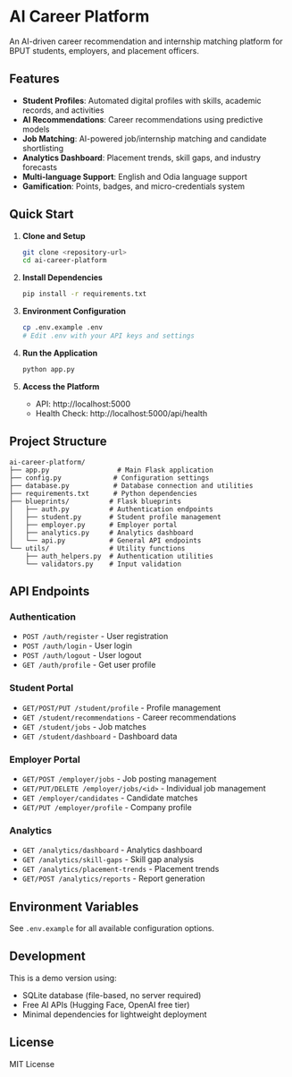 # AI Career Platform

An AI-driven career recommendation and internship matching platform for BPUT students, employers, and placement officers.

## Features

- **Student Profiles**: Automated digital profiles with skills, academic records, and activities
- **AI Recommendations**: Career recommendations using predictive models
- **Job Matching**: AI-powered job/internship matching and candidate shortlisting
- **Analytics Dashboard**: Placement trends, skill gaps, and industry forecasts
- **Multi-language Support**: English and Odia language support
- **Gamification**: Points, badges, and micro-credentials system

## Quick Start

1. **Clone and Setup**
   ```bash
   git clone <repository-url>
   cd ai-career-platform
   ```

2. **Install Dependencies**
   ```bash
   pip install -r requirements.txt
   ```

3. **Environment Configuration**
   ```bash
   cp .env.example .env
   # Edit .env with your API keys and settings
   ```

4. **Run the Application**
   ```bash
   python app.py
   ```

5. **Access the Platform**
   - API: http://localhost:5000
   - Health Check: http://localhost:5000/api/health

## Project Structure

```
ai-career-platform/
├── app.py                 # Main Flask application
├── config.py             # Configuration settings
├── database.py           # Database connection and utilities
├── requirements.txt      # Python dependencies
├── blueprints/          # Flask blueprints
│   ├── auth.py          # Authentication endpoints
│   ├── student.py       # Student profile management
│   ├── employer.py      # Employer portal
│   ├── analytics.py     # Analytics dashboard
│   └── api.py           # General API endpoints
└── utils/               # Utility functions
    ├── auth_helpers.py  # Authentication utilities
    └── validators.py    # Input validation
```

## API Endpoints

### Authentication
- `POST /auth/register` - User registration
- `POST /auth/login` - User login
- `POST /auth/logout` - User logout
- `GET /auth/profile` - Get user profile

### Student Portal
- `GET/POST/PUT /student/profile` - Profile management
- `GET /student/recommendations` - Career recommendations
- `GET /student/jobs` - Job matches
- `GET /student/dashboard` - Dashboard data

### Employer Portal
- `GET/POST /employer/jobs` - Job posting management
- `GET/PUT/DELETE /employer/jobs/<id>` - Individual job management
- `GET /employer/candidates` - Candidate matches
- `GET/PUT /employer/profile` - Company profile

### Analytics
- `GET /analytics/dashboard` - Analytics dashboard
- `GET /analytics/skill-gaps` - Skill gap analysis
- `GET /analytics/placement-trends` - Placement trends
- `GET/POST /analytics/reports` - Report generation

## Environment Variables

See `.env.example` for all available configuration options.

## Development

This is a demo version using:
- SQLite database (file-based, no server required)
- Free AI APIs (Hugging Face, OpenAI free tier)
- Minimal dependencies for lightweight deployment

## License

MIT License